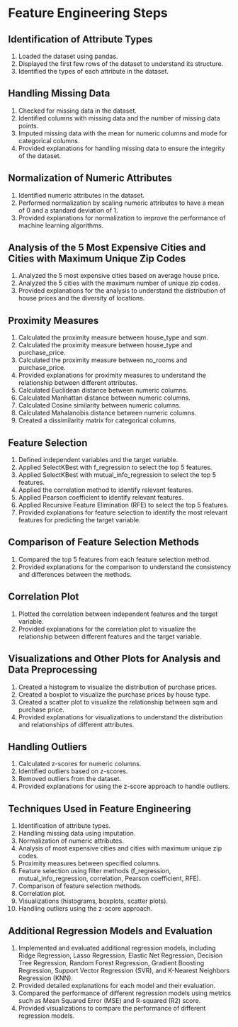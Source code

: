 # Feature Engineering Steps

## Identification of Attribute Types

1. Loaded the dataset using pandas.
2. Displayed the first few rows of the dataset to understand its structure.
3. Identified the types of each attribute in the dataset.

## Handling Missing Data

1. Checked for missing data in the dataset.
2. Identified columns with missing data and the number of missing data points.
3. Imputed missing data with the mean for numeric columns and mode for categorical columns.
4. Provided explanations for handling missing data to ensure the integrity of the dataset.

## Normalization of Numeric Attributes

1. Identified numeric attributes in the dataset.
2. Performed normalization by scaling numeric attributes to have a mean of 0 and a standard deviation of 1.
3. Provided explanations for normalization to improve the performance of machine learning algorithms.

## Analysis of the 5 Most Expensive Cities and Cities with Maximum Unique Zip Codes

1. Analyzed the 5 most expensive cities based on average house price.
2. Analyzed the 5 cities with the maximum number of unique zip codes.
3. Provided explanations for the analysis to understand the distribution of house prices and the diversity of locations.

## Proximity Measures

1. Calculated the proximity measure between house_type and sqm.
2. Calculated the proximity measure between house_type and purchase_price.
3. Calculated the proximity measure between no_rooms and purchase_price.
4. Provided explanations for proximity measures to understand the relationship between different attributes.
5. Calculated Euclidean distance between numeric columns.
6. Calculated Manhattan distance between numeric columns.
7. Calculated Cosine similarity between numeric columns.
8. Calculated Mahalanobis distance between numeric columns.
9. Created a dissimilarity matrix for categorical columns.

## Feature Selection

1. Defined independent variables and the target variable.
2. Applied SelectKBest with f_regression to select the top 5 features.
3. Applied SelectKBest with mutual_info_regression to select the top 5 features.
4. Applied the correlation method to identify relevant features.
5. Applied Pearson coefficient to identify relevant features.
6. Applied Recursive Feature Elimination (RFE) to select the top 5 features.
7. Provided explanations for feature selection to identify the most relevant features for predicting the target variable.

## Comparison of Feature Selection Methods

1. Compared the top 5 features from each feature selection method.
2. Provided explanations for the comparison to understand the consistency and differences between the methods.

## Correlation Plot

1. Plotted the correlation between independent features and the target variable.
2. Provided explanations for the correlation plot to visualize the relationship between different features and the target variable.

## Visualizations and Other Plots for Analysis and Data Preprocessing

1. Created a histogram to visualize the distribution of purchase prices.
2. Created a boxplot to visualize the purchase prices by house type.
3. Created a scatter plot to visualize the relationship between sqm and purchase price.
4. Provided explanations for visualizations to understand the distribution and relationships of different attributes.

## Handling Outliers

1. Calculated z-scores for numeric columns.
2. Identified outliers based on z-scores.
3. Removed outliers from the dataset.
4. Provided explanations for using the z-score approach to handle outliers.

## Techniques Used in Feature Engineering

1. Identification of attribute types.
2. Handling missing data using imputation.
3. Normalization of numeric attributes.
4. Analysis of most expensive cities and cities with maximum unique zip codes.
5. Proximity measures between specified columns.
6. Feature selection using filter methods (f_regression, mutual_info_regression, correlation, Pearson coefficient, RFE).
7. Comparison of feature selection methods.
8. Correlation plot.
9. Visualizations (histograms, boxplots, scatter plots).
10. Handling outliers using the z-score approach.

## Additional Regression Models and Evaluation

1. Implemented and evaluated additional regression models, including Ridge Regression, Lasso Regression, Elastic Net Regression, Decision Tree Regression, Random Forest Regression, Gradient Boosting Regression, Support Vector Regression (SVR), and K-Nearest Neighbors Regression (KNN).
2. Provided detailed explanations for each model and their evaluation.
3. Compared the performance of different regression models using metrics such as Mean Squared Error (MSE) and R-squared (R2) score.
4. Provided visualizations to compare the performance of different regression models.
